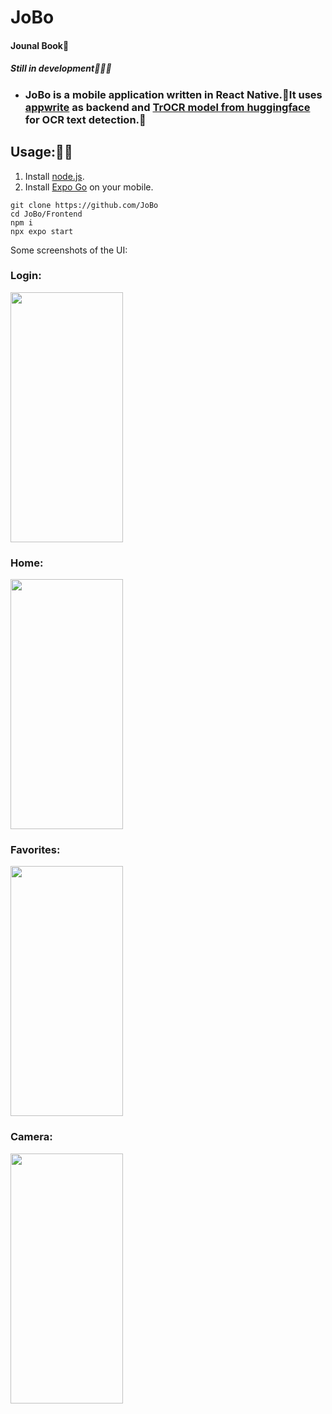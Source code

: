 # JoBo

#### Jounal Book📖
##### Still in development🧑🏻‍💻
- ### JoBo is a mobile application written in React Native.📱It uses [appwrite](https://appwrite.io) as backend and [TrOCR model from huggingface](huggingface.co/microsoft/trocr-large-handwritten) for OCR text detection.🤗

## Usage:🧑‍💻

1. Install [node.js](https://nodejs.org/en/download).
2. Install [Expo Go](https://expo.dev/client) on your mobile.

```
git clone https://github.com/JoBo
cd JoBo/Frontend
npm i
npx expo start
```

Some screenshots of the UI:

### Login:

<img src='https://github.com/abhikatta/JoBo/assets/76813100/8c90aebe-6871-4a65-9bf0-fb969c549924' width=180 height=400>

### Home:

<img src='https://github.com/abhikatta/JoBo/assets/76813100/46bc0585-cc33-4112-a25e-bacc89b714db' width=180 height=400>

### Favorites:

<img src='https://github.com/abhikatta/JoBo/assets/76813100/20f87fd3-a32a-48bf-96c6-300371122148' width=180 height=400>

### Camera:

<img src='https://github.com/abhikatta/JoBo/assets/76813100/739bfa25-ced1-4584-8e90-4aaee789b286' width=180 height=400>
